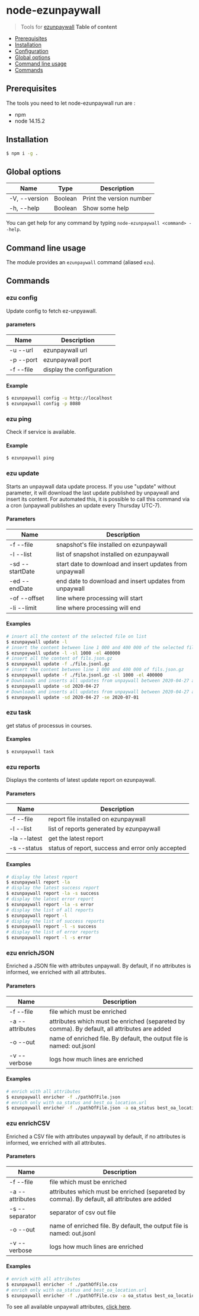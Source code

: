 # node-ezunpaywall
> Tools for [ezunpaywall](https://github.com/ezpaarse-project/ez-unpaywall)
**Table of content**
- [Prerequisites](#prerequisites)
- [Installation](#Installation)
- [Configuration](#Configuration)
- [Global options](#Global-options)
- [Command line usage](#Command-line-usage)
- [Commands](#Commands)
## Prerequisites

The tools you need to let node-ezunpaywall run are :
* npm
* node 14.15.2
## Installation

```bash
$ npm i -g .
 ```
## Global options
| Name | Type | Description |
| --- | --- | --- |
| -V, --version | Boolean | Print the version number |
| -h, --help | Boolean | Show some help |

You can get help for any command by typing `node-ezunpaywall <command> --help`.
## Command line usage
The module provides an `ezunpaywall` command (aliased `ezu`).
## Commands
### ezu config
Update config to fetch ez-unpyawall.
#### parameters
| Name | Description |
| --- | --- |
| -u --url | ezunpaywall url |
| -p --port | ezunpaywall port |
| -f --file | display the configuration |
#### Example
```bash
$ ezunpaywall config -u http://localhost
$ ezunpaywall config -p 8080
```
### ezu ping
Check if service is available.
#### Example
```bash
$ ezunpaywall ping
```
### ezu update
Starts an unpaywall data update process. If you use "update" without parameter, it will download the last update published by unpaywall and insert its content. For automated this, it is possible to call this command via a cron (unpaywall publishes an update every Thursday UTC-7).
#### Parameters
| Name | Description |
| --- | --- |
| -f --file | snapshot's file installed on ezunpaywall |
| -l --list | list of snapshot installed on ezunpaywall |
| -sd --startDate | start date to download and insert updates from unpaywall |
| -ed --endDate | end date to download and insert updates from unpaywall |
| -of --offset | line where processing will start |
| -li --limit | line where processing will end |
#### Examples
```bash
# insert all the content of the selected file on list
$ ezunpaywall update -l
# insert the content between line 1 000 and 400 000 of the selected file on list
$ ezunpaywall update -l -sl 1000 -el 400000
# insert all the content of fils.json.gz
$ ezunpaywall update -f ./file.jsonl.gz 
# insert the content between line 1 000 and 400 000 of fils.json.gz
$ ezunpaywall update -f ./file.jsonl.gz -sl 1000 -el 400000
# Downloads and inserts all updates from unpaywall between 2020-04-27 and now
$ ezunpaywall update -sd 2020-04-27
# Downloads and inserts all updates from unpaywall between 2020-04-27 and 2020-07-01 
$ ezunpaywall update -sd 2020-04-27 -se 2020-07-01
```

### ezu task
get status of processus in courses.

#### Examples

```bash
$ ezunpaywall task
```
### ezu reports
Displays the contents of latest update report on ezunpaywall.
#### Parameters
| Name | Description |
| --- | --- |
| -f --file | report file installed on ezunpaywall |
| -l --list | list of reports generated by ezunpaywall |
| -la --latest | get the latest report |
| -s --status | status of report, success and error only accepted |
#### Examples
```bash
# display the latest report
$ ezunpaywall report -la
# display the latest success report
$ ezunpaywall report -la -s success
# display the latest error report
$ ezunpaywall report -la -s error
# display the list of all reports
$ ezunpaywall report -l
# display the list of success reports
$ ezunpaywall report -l -s success
# display the list of error reports
$ ezunpaywall report -l -s error
```
### ezu enrichJSON
Enriched a JSON file with attributes unpaywall.
By default, if no attributes is informed, we enriched with all attributes.
#### Parameters
| Name | Description |
| --- | --- |
| -f --file | file which must be enriched |
| -a --attributes | attributes which must be enriched (separeted by comma). By default, all attributes are added |
| -o --out | name of enriched file. By default, the output file is named: out.jsonl |
| -v --verbose | logs how much lines are enriched |
#### Examples
```bash
# enrich with all attributes
$ ezunpaywall enricher -f ./pathOfFile.json
# enrich only with oa_status and best_oa_location.url
$ ezunpaywall enricher -f ./pathOfFile.json -a oa_status best_oa_location.url
```
### ezu enrichCSV
Enriched a CSV file with attributes unpaywall
by default, if no attributes is informed, we enriched with all attributes.
#### Parameters
| Name | Description |
| --- | --- |
| -f --file | file which must be enriched |
| -a --attributes | attributes which must be enriched (separeted by comma). By default, all attributes are added |
| -s --separator | separator of csv out file |
| -o --out | name of enriched file. By default, the output file is named: out.jsonl |
| -v --verbose | logs how much lines are enriched |
#### Examples
```bash
# enrich with all attributes
$ ezunpaywall enricher -f ./pathOfFile.csv
# enrich only with oa_status and best_oa_location.url
$ ezunpaywall enricher -f ./pathOfFile.csv -a oa_status best_oa_location.url -s ","
```

To see all available unpaywall attributes, [click here](https://github.com/ezpaarse-project/ez-unpaywall/tree/master#object-structure).